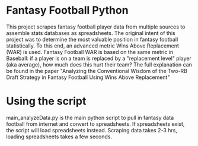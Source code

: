 # Fantasy Football Python
This project scrapes fantasy football player data from multiple sources to assemble stats databases as spreadsheets.
The original intent of this project was to determine the most valuable position in fantasy football statistically. To this end, an advanced metric Wins Above Replacement (WAR) is used. Fantasy Football WAR is based on the same metric in Baseball: if a player is on a team is replaced by a "replacement level" player (aka average), how much does this hurt their team? The full explanation can be found in the paper "Analyzing the Conventional Wisdom of the Two-RB Draft Strategy in Fantasy Football Using Wins Above Replacement"

# Using the script
main_analyzeData.py is the main python script to pull in fantasy data football from internet and convert to spreadsheets. 
If spreadsheets exist, the script will load spreadsheets instead. Scraping data takes 2-3 hrs, loading spreadsheets takes a few seconds.
